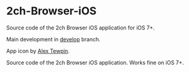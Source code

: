 # 2ch-Browser-iOS

Source code of the 2ch Browser iOS application for iOS 7+.

Main development in [develop](https://github.com/8ofproject/2ch-Browser-iOS/tree/develop) branch.

App icon by [Alex Tewpin](https://github.com/alextewpin).

Source code of the 2ch Browser iOS application.
Works fine on iOS 7+.
